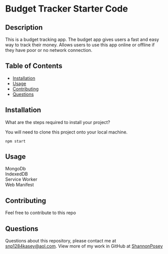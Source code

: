 # Budget Tracker Starter Code

## Description 
This is a budget tracking app.  The budget app gives users a fast and easy way to track their money.  Allows users to use this app online or offline if they have poor or no network connection. 

## Table of Contents 

* [Installation](#installation)
* [Usage](#usage)
* [Contributing](#contributing)
* [Questions](#questions)

## Installation

What are the steps required to install your project?

You will need to clone this project onto your local machine.

`npm start`

## Usage
MongoDb</br>IndexedDB</br>Service Worker</br>Web Manifest


## Contributing

Feel free to contribute to this repo

## Questions

Questions about this repository, please contact me at [snp1284kasey@aol.com](mailto:snp1284kasey@aol.com). View more of my work in GitHub at [ShannonPosey](https://github.com/ShannonPosey)

